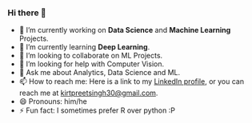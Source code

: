 ### Hi there 👋

- 🔭 I’m currently working on **Data Science** and **Machine Learning** Projects.
- 🌱 I’m currently learning **Deep Learning**.
- 👯 I’m looking to collaborate on ML Projects.
- 🤔 I’m looking for help with Computer Vision.
- 💬 Ask me about Analytics, Data Science and ML. 
- 📫 How to reach me: Here  is a link to my [LinkedIn profile](https://www.linkedin.com/in/kirt-preet-singh-b9a40516a/), or you can reach me at kirtpreetsingh30@gmail.com.
- 😄 Pronouns: him/he
- ⚡ Fun fact: I sometimes prefer R over python :P

